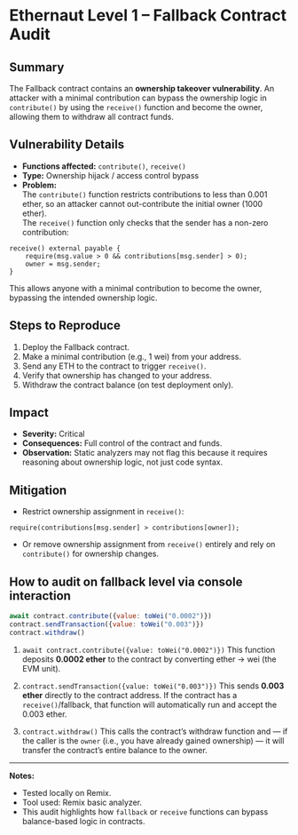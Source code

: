 
# Ethernaut Level 1 – Fallback Contract Audit

## Summary
The Fallback contract contains an **ownership takeover vulnerability**. An attacker with a minimal contribution can bypass the ownership logic in `contribute()` by using the `receive()` function and become the owner, allowing them to withdraw all contract funds.

## Vulnerability Details
- **Functions affected:** `contribute()`, `receive()`  
- **Type:** Ownership hijack / access control bypass  
- **Problem:**  
  The `contribute()` function restricts contributions to less than 0.001 ether, so an attacker cannot out-contribute the initial owner (1000 ether).  
  The `receive()` function only checks that the sender has a non-zero contribution:

```solidity
receive() external payable {
    require(msg.value > 0 && contributions[msg.sender] > 0);
    owner = msg.sender;
}

````
This allows anyone with a minimal contribution to become the owner, bypassing the intended ownership logic.

## Steps to Reproduce

1. Deploy the Fallback contract.
2. Make a minimal contribution (e.g., 1 wei) from your address.
3. Send any ETH to the contract to trigger `receive()`.
4. Verify that ownership has changed to your address.
5. Withdraw the contract balance (on test deployment only).

## Impact

* **Severity:** Critical
* **Consequences:** Full control of the contract and funds.
* **Observation:** Static analyzers may not flag this because it requires reasoning about ownership logic, not just code syntax.

## Mitigation

* Restrict ownership assignment in `receive()`:

```solidity
require(contributions[msg.sender] > contributions[owner]);
```

* Or remove ownership assignment from `receive()` entirely and rely on `contribute()` for ownership changes.

## How to audit on fallback level via console interaction

```js
await contract.contribute({value: toWei("0.0002")})
contract.sendTransaction({value: toWei("0.003")})
contract.withdraw()
```

1. `await contract.contribute({value: toWei("0.0002")})`
   This function deposits **0.0002 ether** to the contract by converting ether → wei (the EVM unit). 

2. `contract.sendTransaction({value: toWei("0.003")})`
   This sends **0.003 ether** directly to the contract address. If the contract has a `receive()`/fallback, that function will automatically run and accept the 0.003 ether.

3. `contract.withdraw()`
   This calls the contract’s withdraw function and — if the caller is the `owner` (i.e., you have already gained ownership) — it will transfer the contract’s entire balance to the owner.


---

**Notes:**

* Tested locally on Remix.
* Tool used: Remix basic analyzer.
* This audit highlights how `fallback` or `receive` functions can bypass balance-based logic in contracts.
